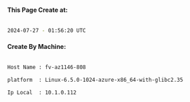 
   
#### This Page Create at:

```bash

2024-07-27 - 01:56:20 UTC

```

#### Create By Machine:

```bash

Host Name : fv-az1146-808

platform  : Linux-6.5.0-1024-azure-x86_64-with-glibc2.35

Ip Local  : 10.1.0.112

```

